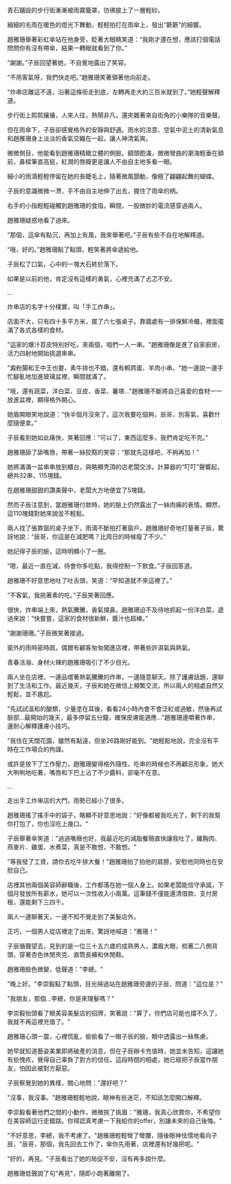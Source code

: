 青石鋪設的步行街漸漸被雨霧籠罩，彷彿披上了一層輕紗。

細細的毛雨在暖色的燈光下舞動，輕輕拍打在雨傘上，發出“簌簌”的細響。

趙雅珊舉著彩虹傘站在他身旁，眨著大眼睛笑道：“我剛才還在想，應該打個電話問問你有沒有帶傘，結果一轉眼就看到了你。”

“謝謝。”子辰回望著她，不自覺地露出了笑容。

“不用客氣呀，我們快走吧。”趙雅珊笑著領著他向前走。

“炸串店離這不遠，沿著這條街走到底，左轉再走大約三百米就到了。”她輕聲解釋道。

步行街上熙熙攘攘，人來人往，熱鬧非凡，還夾雜著來自街角的小樂隊的音樂聲。

但在雨傘下，子辰卻感覺格外的安靜與舒適。雨水的涼意、空氣中泥土的清新氣息和趙雅珊身上淡淡的香氣交織在一起，讓人神清氣爽。

微微側目，他能看到趙雅珊精緻立體的側臉。額頭飽滿，微微彎曲的瀏海輕垂在額前，鼻樑筆直高挺，紅潤的唇瓣更是讓人不由自主地多看一眼。

細小的雨滴輕輕停留在她的長睫毛上，隨著微風顫動，像極了翩翩起舞的蝴蝶。

子辰的意識微微一滯，手不由自主地伸了出去，握住了雨傘的柄。

右手的小指輕輕碰觸到趙雅珊的食指，瞬間，一股微妙的電流感穿過兩人。

趙雅珊疑惑地看了過來。

“那個，這傘有點沉，再加上有風，我來舉著吧。”子辰有些不自在地解釋道。

“哦，好的。”趙雅珊點了點頭，輕笑著將傘遞給他。

子辰松了口氣，心中的一塊大石終於落下。

如果是以前的他，肯定沒有這樣的勇氣，心裡充滿了忐忑不安。

...

炸串店的名字十分樸實，叫「手工炸串」。

店面不大，只有四十多平方米，擺了六七張桌子。靠牆處有一排保鮮冷櫃，裡面擺滿了各式各樣的食材。

"這家的爆汁苕皮特別好吃，來兩個，咱們一人一串。"趙雅珊像是進了自家廚房，活力四射地開始挑選串串。

"澱粉腸和王中王也要，素牛排也不錯，還有鹌鹑蛋、羊肉小串。"她一邊說一邊手忙腳亂地加進玻璃盆裡，瞬間就滿了。

"哦，還有蔬菜，洋白菜、豆皮、香菜、薯塔..."趙雅珊不斷將自己喜愛的食材一一放進盆裡，顯得格外開心。

她眉開眼笑地說道：“快半個月沒來了，這次我要吃個夠，辰哥，別客氣，喜歡什麼隨便拿。”

子辰看到她如此痛快，笑著回應：“可以了，東西這麼多，我們肯定吃不完。”

趙雅珊舔了舔嘴唇，帶著一絲狡黠的笑容：“那就先這樣吧，不夠再加！”

她將滿滿一盆串串放到櫃台，與略顯秃頂的店老闆交涉。計算器的“叮叮”聲響起，總共32串，115塊錢。

在趙雅珊甜甜的讚美聲中，老闆大方地便宜了5塊錢。

然而子辰注意到，當趙雅珊付款時，她的臉上仍然露出了一絲肉痛的表情。顯然，這110塊錢對她來說並不輕鬆。

兩人找了張靠窗的桌子坐下，雨滴不斷拍打著窗戶。趙雅珊好奇地打量著子辰，驚訝地說：“辰哥，你這是在減肥嗎？比周日的時候瘦了不少。”

她記得子辰的臉，這時明顯小了一圈。

“嗯，最近一直在減，待會你多吃點，我得控制一下飲食。”子辰回答道。

趙雅珊不好意思地吐了吐舌頭，笑道：“早知道就不來這裡了。”

“不客氣，我挑著素的吃。”子辰笑著回應。

很快，炸串端上來，熱氣騰騰，香氣撲鼻。趙雅珊迫不及待地抓起一份洋白菜，遞過來說：“快嘗嘗，這家的食材很新鮮，醬汁也超棒。”

“謝謝珊珊。”子辰微笑著接過。

窗外的雨時密時疏，偶爾有顧客匆匆闖進店裡，帶著些許濕氣與熱氣。

青春活潑、身材火辣的趙雅珊吸引了不少目光。

兩人坐在店裡，一邊品嚐著熱氣騰騰的炸串，一邊隨意聊天。除了護膚話題，還聊到了生活和工作。最近幾天，子辰和她在微信上頻繁交流，所以兩人的相處自然又輕鬆，並不尷尬。

"先試試溫和的酸類，少量塗在耳後，看看24小時內會不會泛紅或過敏，然後再試臉部...最開始的幾天，最多停留五分鐘，確保皮膚能適應…"趙雅珊邊嚼著炸串，邊耐心解釋護膚小技巧。

"我住在天闊花園，雖然有點遠，但坐26路剛好能到。"她輕鬆地說，完全沒有平時在工作場合的拘謹。

或許是放下了工作壓力，趙雅珊變得格外隨性，吃串的時候也不再顧忌形象。她大大咧咧地吃著，嘴唇和下巴上沾了不少醬料，卻毫不在意。

...

走出手工炸串店的大門，雨勢已經小了很多。

趙雅珊搖了搖手中的袋子，略顯不好意思地說："好像都被我吃光了，剩下的我幫你打包了，你也沒吃上幾口。"

子辰舉著傘笑道："過過嘴癮也好，我最近吃的減脂餐簡直快讓我吐了，雞胸肉、燕麥片、雞蛋、水煮菜，真是不敢想，不敢想。"

"等我發了工資，請你去吃牛排大餐！"趙雅珊拍了拍他的肩膀，安慰他同時也在安慰自己。

店裡其他兩個美容師辭職後，工作都落在她一個人身上。如果老闆能信守承諾，下個月發放所有薪水，她可以一次性收入小兩萬。這筆錢不僅能還清借款、支付房租，還能剩下三四千。

兩人一邊聊著天，一邊不知不覺走到了美髮店外。

正巧，一個男人從店裡走了出來，驚訝地喊道："雅珊！"

子辰循聲望去，見到的是一位三十五六歲的成熟男人，濃眉大眼，梳著二八側背頭，穿著杏色休閒夾克、直筒長褲和休閒鞋。

趙雅珊臉色微變，低聲道："李總。"

"晚上好。"李崇毅點了點頭，目光掃過站在趙雅珊旁邊的子辰，問道："這位是？"

"我朋友，那個…李總，你是來理髮嗎？"

李崇毅抬頭看了眼美容美髮店的招牌，笑著說："算了，你們店可能也撐不久了，我就不再這裡充值了。"

趙雅珊心頭一震，心裡慌亂，偷偷看了一眼子辰的臉，眼中透露出一絲焦慮。

她早就知道藝姿美業即將破產的消息，但在子辰辦卡充值時，她並未告知，這讓她有些愧疚，覺得自己辜負了對方的信任。這段時間的相處，她已經把子辰當作朋友，怕因此被對方厭惡。

子辰察覺到她的異樣，關心地問："還好吧？"

"沒事，我沒事。"趙雅珊輕輕地說，眼神有些迷茫，不知該怎麼開口解釋。

李崇毅看著他們之間的小動作，微微挑了挑眉："雅珊，我真心欣賞你，不希望你在美容師這行走錯路。你得認真考慮一下我給你的offer，別讓未來的自己後悔。"

"不好意思，李總，我不考慮了。"趙雅珊輕輕彎了彎腰，隨後眼神怯懦地看向子辰，"辰哥，那個，我先回去工作了，傘你先用著，店裡還有好幾把呢。"

"好的，再見。"子辰看出了她的局促不安，沒有再多說什麼。

趙雅珊低聲說了句"再見"，隨即小跑著離開了。